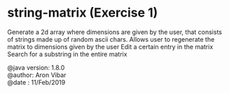 # string-matrix (Exercise 1)
  Generate a 2d array where dimensions are given by the user, that consists of strings made up of random ascii chars.
   Allows user to
        regenerate the matrix to dimensions given by the user
        Edit a certain entry in the matrix
        Search for a substring in the entire matrix
   
   @java version: 1.8.0  
   @author: Aron Vibar  
   @date : 11/Feb/2019  
